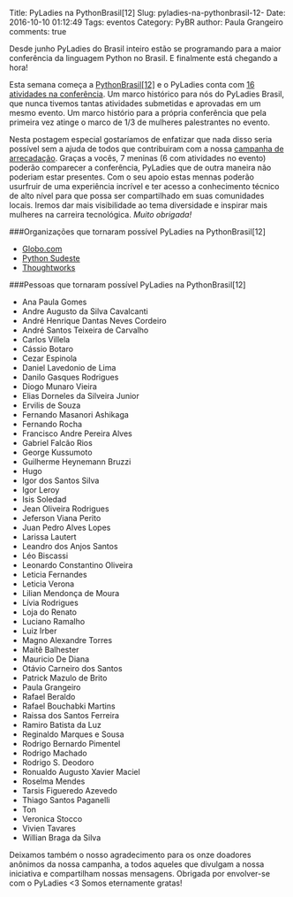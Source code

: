 Title: PyLadies na PythonBrasil[12]
Slug: pyladies-na-pythonbrasil-12-
Date: 2016-10-10 01:12:49
Tags: eventos
Category: PyBR
author: Paula Grangeiro
comments: true

Desde junho PyLadies do Brasil inteiro estão se programando para a maior conferência da linguagem Python no Brasil. E finalmente está chegando a hora!

Esta semana começa a [PythonBrasil\[12\]](http://2016.pythonbrasil.org.br/) e o PyLadies conta com [16 atividades na conferência](https://docs.google.com/spreadsheets/d/1m5-XIyYCwucnl_Rm1u9GVay32whulh7qyXnTyZuqk4g/pubhtml?gid=0&single=true). Um marco histórico para nós do PyLadies Brasil, que nunca tivemos tantas atividades submetidas e aprovadas em um mesmo evento. Um marco histório para a própria conferência que pela primeira vez atinge o marco de 1/3 de mulheres palestrantes no evento.

Nesta postagem especial gostaríamos de enfatizar que nada disso seria possível sem a ajuda de todos que contribuiram com a nossa [campanha de arrecadação](https://www.catarse.me/pyladies_na_python_brasil_12). Graças a vocês, 7 meninas (6 com atividades no evento) poderão comparecer a conferência, PyLadies que de outra maneira não poderiam estar presentes. Com o seu apoio estas mennas poderão usurfruir de uma experiência incrível e ter acesso a conhecimento técnico de alto nível para que possa ser compartilhado em suas comunidades locais. Iremos dar mais visibilidade ao tema diversidade e inspirar mais mulheres na carreira tecnológica. _Muito obrigada!_

###Organizações que tornaram possível PyLadies na PythonBrasil[12]
* [Globo.com](http://www.globo.com/)
* [Python Sudeste](http://pythonsudeste.org)
* [Thoughtworks](https://www.thoughtworks.com/pt/)

###Pessoas que tornaram possível PyLadies na PythonBrasil[12]
* Ana Paula Gomes
* Andre Augusto da Silva Cavalcanti
* André Henrique Dantas Neves Cordeiro
* André Santos Teixeira de Carvalho
* Carlos Villela
* Cássio Botaro
* Cezar Espinola
* Daniel Lavedonio de Lima
* Danilo Gasques Rodrigues
* Diogo Munaro Vieira
* Elias Dorneles da Silveira Junior
* Ervilis de Souza
* Fernando Masanori Ashikaga
* Fernando Rocha
* Francisco Andre Pereira Alves
* Gabriel Falcão Rios
* George Kussumoto
* Guilherme Heynemann Bruzzi
* Hugo
* Igor dos Santos Silva
* Igor Leroy
* Isis Soledad
* Jean Oliveira Rodrigues
* Jeferson Viana Perito
* Juan Pedro Alves Lopes
* Larissa Lautert
* Leandro dos Anjos Santos
* Léo Biscassi
* Leonardo Constantino Oliveira
* Leticia Fernandes
* Leticia Verona
* Lilian Mendonça de Moura
* Lívia Rodrigues
* Loja do Renato
* Luciano Ramalho
* Luiz Irber
* Magno Alexandre Torres
* Maitê Balhester
* Mauricio De Diana
* Otávio Carneiro dos Santos
* Patrick Mazulo de Brito
* Paula Grangeiro
* Rafael Beraldo
* Rafael Bouchabki Martins
* Raissa dos Santos Ferreira
* Ramiro Batista da Luz
* Reginaldo Marques e Sousa
* Rodrigo Bernardo Pimentel
* Rodrigo Machado
* Rodrigo S. Deodoro
* Ronualdo Augusto Xavier Maciel
* Roselma Mendes
* Tarsis Figueredo Azevedo
* Thiago Santos Paganelli
* Ton
* Veronica Stocco
* Vivien Tavares
* Willian Braga da Silva


Deixamos também o nosso agradecimento para os onze doadores anônimos da nossa campanha, a todos aqueles que divulgam a nossa iniciativa e compartilham nossas mensagens. Obrigada por envolver-se com o PyLadies  <3 Somos eternamente gratas!

